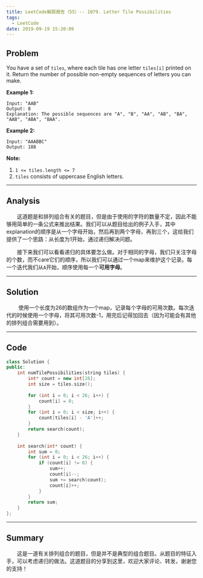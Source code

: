 ```yaml
---
title: LeetCode解题报告（55）-- 1079. Letter Tile Possibilities
tags:
  - LeetCode
date: 2019-09-19 15:20:09
---
```


## Problem

You have a set of `tiles`, where each tile has one letter `tiles[i]` printed on it.  Return the number of possible non-empty sequences of letters you can make.

<!-- more -->

**Example 1:**

```
Input: "AAB"
Output: 8
Explanation: The possible sequences are "A", "B", "AA", "AB", "BA", "AAB", "ABA", "BAA".
```

**Example 2:**

```
Input: "AAABBC"
Output: 188
```

**Note:**

1. `1 <= tiles.length <= 7`
2. `tiles` consists of uppercase English letters.

------

## Analysis

&emsp;&emsp;这道题是和排列组合有关的题目，但是由于使用的字符的数量不定，因此不能够用简单的一条公式来推出结果。我们可以从题目给出的例子入手，其中explanation的顺序是从一个字母开始，然后再到两个字母，再到三个，这给我们提供了一个思路：从长度为1开始，通过递归解决问题。

&emsp;&emsp;接下来我们可以看看递归的具体要怎么做。对于相同的字母，我们只关注字母的个数，而不care它们的顺序，所以我们可以通过一个map来维护这个记录。每一个迭代我们从`A`开始，顺序使用每一个**可用字母**。

------

## Solution

&emsp;&emsp; 使用一个长度为26的数组作为一个map，记录每个字母的可用次数。每次迭代的时候使用一个字母，将其可用次数-1，用完后记得加回去（因为可能会有其他的排列组合需要用到）。

------

## Code

```c++
class Solution {
public:
    int numTilePossibilities(string tiles) {
        int* count = new int[26];
        int size = tiles.size();
        
        for (int i = 0; i < 26; i++) {
            count[i] = 0;
        }
        for (int i = 0; i < size; i++) {
            count[tiles[i] - 'A']++;
        }
        return search(count);
    }
    
    int search(int* count) {
        int sum = 0;
        for (int i = 0; i < 26; i++) {
            if (count[i] != 0) {
                sum++;
                count[i]--;
                sum += search(count);
                count[i]++;
            }
        }
        return sum;
    }
};
```

------

## Summary

&emsp;&emsp;这是一道有关排列组合的题目，但是并不是典型的组合题目。从题目的特征入手，可以考虑递归的做法。这道题目的分享到这里，欢迎大家评论、转发，谢谢您的支持！
